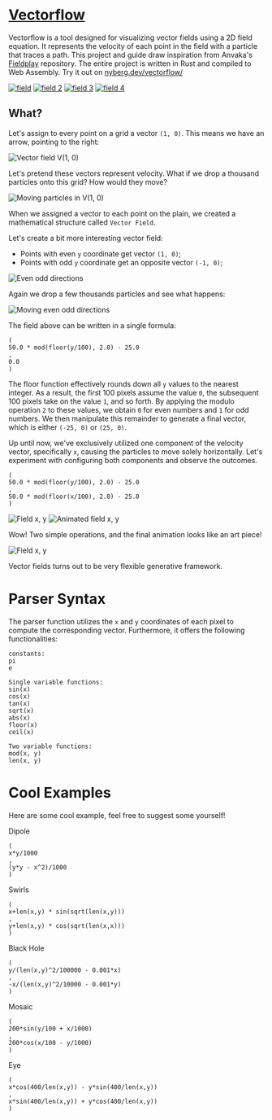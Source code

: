 # [Vectorflow](https://nyberg.dev/vectorflow/)

Vectorflow is a tool designed for visualizing vector fields using a 2D field equation. It represents the velocity of each point in the field with a particle that traces a path. This project and guide draw inspiration from Anvaka's [Fieldplay](https://github.com/anvaka/fieldplay) repository. The entire project is written in Rust and compiled to Web Assembly. Try it out on [nyberg.dev/vectorflow/](https://nyberg.dev/vectorflow/)

[![field](https://github.com/anvaka/fieldplay/wiki/images/field_1.png)](https://anvaka.github.io/fieldplay/?dt=0.007&fo=0.998&dp=0.009&cm=1&cx=-1.275949999999999&cy=-1.6277&w=30.2937&h=30.2937&code=v.x%20%3D%20length%28p%29*min%28sin%28p.y%29%2Ccos%28p.x%29%29%3B%0Av.y%20%3D%20cos%28%28p.y%2Bp.y%29%29%3B%0A%20%20)
[![field 2](https://github.com/anvaka/fieldplay/wiki/images/field_2.png)](https://anvaka.github.io/fieldplay/?dt=0.007&fo=0.998&dp=0.009&cm=1&cx=-1.275949999999999&cy=-1.62765&w=30.2937&h=30.2937&code=v.x%20%3D%20cos%28p.y%29%3B%0Av.y%20%3D%20cos%28p.x%29%3B%0A%20%20)
[![field 3](https://github.com/anvaka/fieldplay/wiki/images/field_3.png)](https://anvaka.github.io/fieldplay/?dt=0.02&fo=0.998&dp=0.009&cm=1&cx=0.21419999999999995&cy=-0.7710999999999997&w=55.970200000000006&h=55.970200000000006&code=v.x%20%3D%20min%28sin%28exp%28p.x%29%29%2Csin%28length%28p%29%29%29%3B%0Av.y%20%3D%20sin%28p.x%29%3B%0A%20%20)
[![field 4](https://github.com/anvaka/fieldplay/wiki/images/field_4.png)](https://anvaka.github.io/fieldplay/?dt=0.02&fo=0.998&dp=0.009&cm=1&cx=2.43185&cy=-1.1695&w=11.4385&h=11.4385&code=v.x%20%3D%20%28p.y%2Bcos%28p.y%29%29%3B%0Av.y%20%3D%20sin%28min%28length%28p%29%2Clog%28%28p.y%2Bp.x%29%29*p.x%29%29%3B%0A%20%20)


## What?

Let's assign to every point on a grid a vector `(1, 0)`. This means
we have an arrow, pointing to the right:

![Vector field V(1, 0)](https://github.com/anvaka/fieldplay/wiki/images/field_1_0.png)

Let's pretend these vectors represent velocity. What if we drop a thousand particles onto
this grid? How would they move?

![Moving particles in V(1, 0)](https://github.com/anvaka/fieldplay/wiki/images/field_1_0_move.gif)

When we assigned a vector to each point on the plain, we created a mathematical structure
called `Vector Field`.

Let's create a bit more interesting vector field:

* Points with even `y` coordinate get vector `(1, 0)`;
* Points with odd `y` coordinate get an opposite vector `(-1, 0)`;

![Even odd directions](https://github.com/anvaka/fieldplay/wiki/images/field_even_odd.png)

Again we drop a few thousands particles and see what happens:

![Moving even odd directions](https://github.com/anvaka/fieldplay/wiki/images/field_even_odd_move.gif)

The field above can be written in a single formula:

```
(
50.0 * mod(floor(y/100), 2.0) - 25.0
,
0.0
)
```
The floor function effectively rounds down all `y` values to the nearest integer. As a result, the first 100 pixels assume the value `0`, the subsequent 100 pixels take on the value `1`, and so forth. By applying the modulo operation `2` to these values, we obtain `0` for even numbers and `1` for odd numbers. We then manipulate this remainder to generate a final vector, which is either `(-25, 0)` or `(25, 0)`.

Up until now, we've exclusively utilized one component of the velocity vector, specifically `x`, causing the particles to move solely horizontally. Let's experiment with configuring both components and observe the outcomes.

```
(
50.0 * mod(floor(y/100), 2.0) - 25.0
,
50.0 * mod(floor(x/100), 2.0) - 25.0
)
```

![Field x, y](https://github.com/anvaka/fieldplay/wiki/images/field_xy.png)
![Animated field x, y](https://github.com/anvaka/fieldplay/wiki/images/field_xy_small.gif)

Wow! Two simple operations, and the final animation looks like an art piece!

![Field x, y](https://github.com/anvaka/fieldplay/wiki/images/field_xy_final.png)

Vector fields turns out to be very flexible generative framework.

# Parser Syntax
The parser function utilizes the `x` and `y` coordinates of each pixel to compute the corresponding vector. Furthermore, it offers the following functionalities:

```
constants:
pi
e

Single variable functions:
sin(x)
cos(x)
tan(x)
sqrt(x)
abs(x)
floor(x)
ceil(x)

Two variable functions:
mod(x, y)
len(x, y)
```

# Cool Examples
Here are some cool example, feel free to suggest some yourself!

Dipole

```
(
x*y/1000
,
(y*y - x^2)/1000
)
```
Swirls
```
(
x+len(x,y) * sin(sqrt(len(x,y)))
,
y+len(x,y) * cos(sqrt(len(x,x)))
)
```

Black Hole
```
(
y/(len(x,y)^2/100000 - 0.001*x)
,
-x/(len(x,y)^2/10000 - 0.001*y)
)
```
Mosaic
```
(
200*sin(y/100 + x/1000)
,
200*cos(x/100 - y/1000)
)
```
Eye
```
(
x*cos(400/len(x,y)) - y*sin(400/len(x,y))
,
x*sin(400/len(x,y)) + y*cos(400/len(x,y))
)
```
